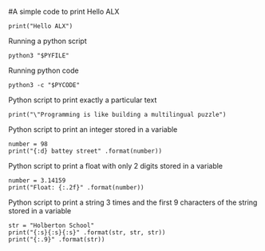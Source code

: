 #A simple code to print Hello ALX

`print("Hello ALX")`

  Running a python script

`python3 "$PYFILE"`

  Running python code

`python3 -c "$PYCODE"`

  Python script to print exactly a particular text

`print("\"Programming is like building a multilingual puzzle")`

  Python script to print an integer stored in a variable
```
number = 98
print("{:d} battey street" .format(number))
```
  Python script to print a float with only 2 digits stored in a variable
```
number = 3.14159
print("Float: {:.2f}" .format(number))
```
  Python script to print a string 3 times and the first 9 characters of the string stored in a variable
```
str = "Holberton School"
print("{:s}{:s}{:s}" .format(str, str, str))
print("{:.9}" .format(str))
```